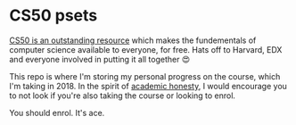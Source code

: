 # CS50 psets

[CS50 is an outstanding resource](https://www.edx.org/course/cs50s-introduction-computer-science-harvardx-cs50x) which makes the fundementals of computer science available to everyone, for free. Hats off to Harvard, EDX and everyone involved in putting it all together :heart_eyes:

This repo is where I'm storing my personal progress on the course, which I'm taking in 2018. In the spirit of [academic honesty](https://docs.cs50.net/2017/fall/syllabus/cs50.html#academic-honesty), I would encourage you to not look if you're also taking the course or looking to enrol.

You should enrol. It's ace.
